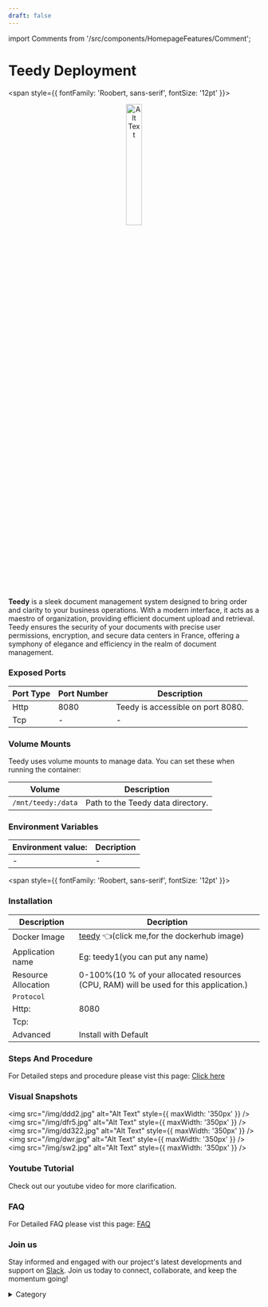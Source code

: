 ```yaml
---
draft: false
---
```

import Comments from '/src/components/HomepageFeatures/Comment';




# Teedy Deployment
<span style={{ fontFamily: 'Roobert, sans-serif', fontSize: '12pt' }}>

<p align="center">
  <img src="/img/fnn.jpg" alt="Alt Text" width="25%"/>
</p> 


**Teedy** is a sleek document management system designed to bring order and clarity to your business operations. With a modern interface, it acts as a maestro of organization, providing efficient document upload and retrieval. Teedy ensures the security of your documents with precise user permissions, encryption, and secure data centers in France, offering a symphony of elegance and efficiency in the realm of document management.

### Exposed Ports

| Port Type | Port Number | Description                   |
| --------- | ----------- | ----------------------------- |
| Http      | 8080        | Teedy is accessible on port 8080.|
| Tcp       | -           | -             |

### Volume Mounts

Teedy uses volume mounts to manage data. You can set these when running the container:

| Volume                         | Description                    |
| ------------------------------ | ------------------------------ |
| `/mnt/teedy:/data`             | Path to the Teedy data directory.|


### Environment Variables


|   **Environment value:**          | Decription                                                                                                               | 
| --------------------- | ------                                                                                                                   | 
|-       |  -                              |

</span>


<span style={{ fontFamily: 'Roobert, sans-serif', fontSize: '12pt' }}>

### Installation


|  Description          | Decription                                                                                                               | 
| --------------------- | ------                                                                                                                   | 
| Docker Image          |   [teedy](https://hub.docker.com/r/jdreinhardt/teedy) 👈(click me,for the dockerhub image)                                   |
| Application name      |  Eg: teedy1(you can put any name)                                                                                        | 
| Resource Allocation   |  0-100%(10 % of your allocated resources (CPU, RAM) will be used for this application.)                                  | 
| `Protocol`            |                                                                                                                          | 
|  Http:                |     8080                                                                                                                     |
|  Tcp:                 |                                                                                                                        | 
|    Advanced           |    Install with Default                                                                                                  |
                                                                    

### Steps And Procedure

For Detailed steps and procedure please vist this page: [Click here](https://techscaleinfinite.github.io/introduction/cloud-float/Steps%20and%20procedure)


### Visual Snapshots

<img src="/img/ddd2.jpg" alt="Alt Text" style={{ maxWidth: '350px' }} /> <img src="/img/dfr5.jpg" alt="Alt Text" style={{ maxWidth: '350px' }} />
<img src="/img/dd322.jpg" alt="Alt Text" style={{ maxWidth: '350px' }} /> <img src="/img/dwr.jpg" alt="Alt Text" style={{ maxWidth: '350px' }} /> <img src="/img/sw2.jpg" alt="Alt Text" style={{ maxWidth: '350px' }} />


### Youtube Tutorial&#x20;

Check out our youtube video for more clarification.



### FAQ

For Detailed FAQ please vist this page: [FAQ](https://techscaleinfinite.github.io/FAQ)

### Join us

Stay informed and engaged with our project's latest developments and support on [Slack](https://app.slack.com/client/T04QS32JX6E/C04QKEWE146). Join us today to connect, collaborate, and keep the momentum going!&#x20;

<details>

<summary>Category</summary>

Kubernetes, cloud computing, DevOps, cloud services, hosting platform, container orchestration, cloud infrastructure, cloud deployment, cloud management, cloud technology, cloud solutions, Teedy&#x20;

</details>
</span>


<Comments />